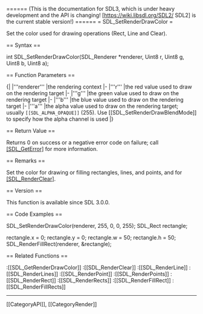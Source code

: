 ====== (This is the documentation for SDL3, which is under heavy development and the API is changing! [https://wiki.libsdl.org/SDL2/ SDL2] is the current stable version!) ======
= SDL_SetRenderDrawColor =

Set the color used for drawing operations (Rect, Line and Clear).

== Syntax ==

<syntaxhighlight lang='c'>
int SDL_SetRenderDrawColor(SDL_Renderer *renderer, Uint8 r, Uint8 g, Uint8 b, Uint8 a);
</syntaxhighlight>

== Function Parameters ==

{|
|'''renderer'''
|the rendering context
|-
|'''r'''
|the red value used to draw on the rendering target
|-
|'''g'''
|the green value used to draw on the rendering target
|-
|'''b'''
|the blue value used to draw on the rendering target
|-
|'''a'''
|the alpha value used to draw on the rendering target; usually <code>[[SDL_ALPHA_OPAQUE]]</code> (255). Use [[SDL_SetRenderDrawBlendMode]] to specify how the alpha channel is used
|}

== Return Value ==

Returns 0 on success or a negative error code on failure; call
[[SDL_GetError]]() for more information.

== Remarks ==

Set the color for drawing or filling rectangles, lines, and points, and for
[[SDL_RenderClear]]().

== Version ==

This function is available since SDL 3.0.0.

== Code Examples ==

<syntaxhighlight lang='c++'>
SDL_SetRenderDrawColor(renderer, 255, 0, 0, 255);
SDL_Rect rectangle;

rectangle.x = 0;
rectangle.y = 0;
rectangle.w = 50;
rectangle.h = 50;
SDL_RenderFillRect(renderer, &rectangle);
</syntaxhighlight>

== Related Functions ==

:[[SDL_GetRenderDrawColor]]
:[[SDL_RenderClear]]
:[[SDL_RenderLine]]
:[[SDL_RenderLines]]
:[[SDL_RenderPoint]]
:[[SDL_RenderPoints]]
:[[SDL_RenderRect]]
:[[SDL_RenderRects]]
:[[SDL_RenderFillRect]]
:[[SDL_RenderFillRects]]

----
[[CategoryAPI]], [[CategoryRender]]


